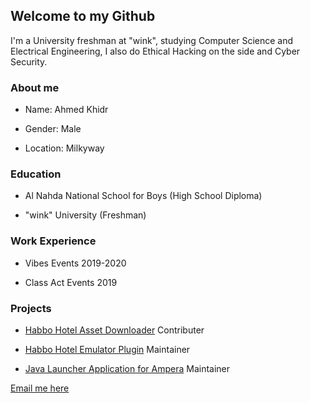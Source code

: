 ## Welcome to my Github

I'm a University freshman at "wink", studying Computer Science and Electrical Engineering, I also do Ethical Hacking on the side and Cyber Security.

### About me
- Name: Ahmed Khidr

- Gender: Male

- Location: Milkyway

### Education

- Al Nahda National School for Boys (High School Diploma)

- "wink" University (Freshman)

### Work Experience

- Vibes Events 2019-2020

- Class Act Events 2019

### Projects

- [Habbo Hotel Asset Downloader](https://github.com/higoka/habbo-downloader) Contributer

- [Habbo Hotel Emulator Plugin](https://github.com/Dippys/StaffTools) Maintainer

- [Java Launcher Application for Ampera](https://github.com/Dippys/Ampera-Launcher) Maintainer
 
[Email me here](mailto:ahmed@barrawi.xyz)
